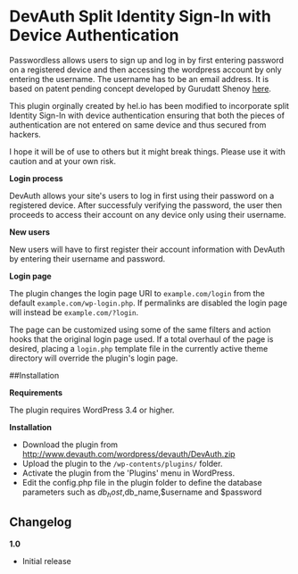 DevAuth Split Identity Sign-In with Device Authentication
=========================================================

Passwordless allows users to sign up and log in by first entering password on a registered device and then accessing the 
wordpress account by only entering the username. The username has to be an email address. It is based on patent pending concept developed by Gurudatt Shenoy [here](http://www.devauth.com).

This plugin orginally created by hel.io has been modified to incorporate split Identity Sign-In with device authentication 
ensuring that both the pieces of authentication are not entered on same device and thus secured from hackers.

I hope it will be of use to others but it might break things. Please use it with caution and at your own risk. 


**Login process**

DevAuth allows your site's users to log in first using their password on a registered device. After successfuly verifying the password, the user then proceeds to access their account on any device only
using their username. 

**New users**

New users will have to first register their account information with DevAuth by entering their username and password.

**Login page**

The plugin changes the login page URI to `example.com/login` from the default `example.com/wp-login.php`. If permalinks are disabled the login page will instead be `example.com/?login`.

The page can be customized using some of the same filters and action hooks that the original login page used. If a total overhaul of the page is desired, placing a `login.php` template file in the currently active theme directory will override the plugin's login page.

##Installation

**Requirements**

The plugin requires WordPress 3.4 or higher.

**Installation**

- Download the plugin from http://www.devauth.com/wordpress/devauth/DevAuth.zip
- Upload the plugin to the `/wp-contents/plugins/` folder.
- Activate the plugin from the 'Plugins' menu in WordPress.
- Edit the config.php file in the plugin folder to define the database parameters such as $db_host,$db_name,$username and $password

## Changelog

**1.0**
- Initial release

